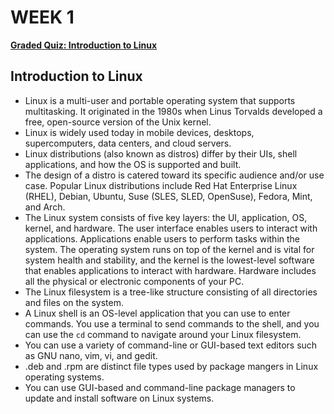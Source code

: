 # WEEK 1

[**Graded Quiz: Introduction to Linux**](./Graded%20Quiz%20Introduction%20to%20Linux.pdf)

## ****Introduction to Linux****

- Linux is a multi-user and portable operating system that supports multitasking. It originated in the 1980s when Linus Torvalds developed a free, open-source version of the Unix kernel.
- Linux is widely used today in mobile devices, desktops, supercomputers, data centers, and cloud servers.
- Linux distributions (also known as distros) differ by their UIs, shell applications, and how the OS is supported and built.
- The design of a distro is catered toward its specific audience and/or use case. Popular Linux distributions include Red Hat Enterprise Linux (RHEL), Debian, Ubuntu, Suse (SLES, SLED, OpenSuse), Fedora, Mint, and Arch.
- The Linux system consists of five key layers: the UI, application, OS, kernel, and hardware. The user interface enables users to interact with applications. Applications enable users to perform tasks within the system. The operating system runs on top of the kernel and is vital for system health and stability, and the kernel is the lowest-level software that enables applications to interact with hardware. Hardware includes all the physical or electronic components of your PC.
- The Linux filesystem is a tree-like structure consisting of all directories and files on the system.
- A Linux shell is an OS-level application that you can use to enter commands. You use a terminal to send commands to the shell, and you can use the `cd` command to navigate around your Linux filesystem.
- You can use a variety of command-line or GUI-based text editors such as GNU nano, vim, vi, and gedit.
- .deb and .rpm are distinct file types used by package mangers in Linux operating systems.
- You can use GUI-based and command-line package managers to update and install software on Linux systems.